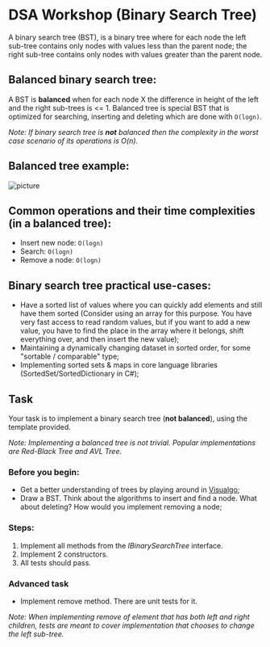 # DSA Workshop (Binary Search Tree)

A binary search tree (BST), is a binary tree where for each node the left sub-tree contains only nodes with values less than the parent node; the right sub-tree contains only nodes with values greater than the parent node. 

## Balanced binary search tree:

A BST is **balanced** when for each node X the difference in height of the left and the right sub-trees is <= 1. Balanced tree is special BST that is optimized for searching, inserting and deleting which are done with `O(logn)`.

*Note: If binary search tree is **not** balanced then the complexity in the worst case scenario of its operations is O(n).*

## Balanced tree example:

![picture](Images/bst.png)

## Common operations and their time complexities (in a balanced tree):

- Insert new node: `O(logn)`
- Search: `O(logn)`
- Remove a node: `O(logn)`

## Binary search tree practical use-cases:

- Have a sorted list of values where you can quickly add elements and still have them sorted (Consider using an array for this purpose. You have very fast access to read random values, but if you want to add a new value, you have to find the place in the array where it belongs, shift everything over, and then insert the new value);
- Maintaining a dynamically changing dataset in sorted order, for some "sortable / comparable" type;
- Implementing sorted sets & maps in core language libraries (SortedSet/SortedDictionary in C#);

## Task

Your task is to implement a binary search tree (**not balanced**), using the template provided.

*Note: Implementing a balanced tree is not trivial. Popular implementations are Red-Black Tree and AVL Tree.*

### Before you begin:

- Get a better understanding of trees by playing around in [Visualgo](https://visualgo.net/en/bst);
- Draw a BST. Think about the algorithms to insert and find a node. What about deleting? How would you implement removing a node;

### Steps:

1. Implement all methods from the *IBinarySearchTree* interface.
2. Implement 2 constructors.
3. All tests should pass.

### Advanced task

- Implement remove method. There are unit tests for it.

*Note: When implementing remove of element that has both left and right children, tests are meant to cover implementation that chooses to change the left sub-tree.*